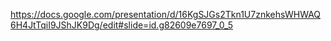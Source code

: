 https://docs.google.com/presentation/d/16KgSJGs2Tkn1U7znkehsWHWAQ6H4JtTqiI9JShJK9Dg/edit#slide=id.g82609e7697_0_5